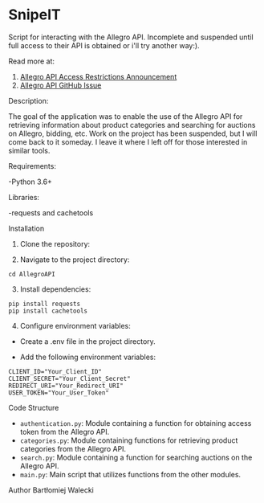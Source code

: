 # SnipeIT

Script for interacting with the Allegro API. Incomplete and suspended until full access to their API is obtained or i'll try another way:).

Read more at:
1. [Allegro API Access Restrictions Announcement](https://allegro.pl/dla-sprzedajacych/1-czerwca-2021-w-api-allegro-ograniczymy-dostep-do-publicznych-danych-o-sprzedazy-innych-uzytkownikow-i-zmienimy-forme-ich-udostepniania-O3BlgZVdwCa)
2. [Allegro API GitHub Issue](https://github.com/allegro/allegro-api/issues/4221)

Description:

The goal of the application was to enable the use of the Allegro API for retrieving information about product categories and searching for auctions on Allegro, bidding, etc.
Work on the project has been suspended, but I will come back to it someday. I leave it where I left off for those interested in similar tools.

Requirements:

-Python 3.6+

Libraries: 

-requests and cachetools

Installation

1. Clone the repository:

2. Navigate to the project directory:
```
cd AllegroAPI
```

3. Install dependencies:
```
pip install requests
pip install cachetools
```

4. Configure environment variables:

- Create a .env file in the project directory.

- Add the following environment variables:
```
CLIENT_ID="Your_Client_ID"
CLIENT_SECRET="Your_Client_Secret"
REDIRECT_URI="Your_Redirect_URI"
USER_TOKEN="Your_User_Token"
```


Code Structure
- `authentication.py`: Module containing a function for obtaining access token from the Allegro API.
- `categories.py`: Module containing functions for retrieving product categories from the Allegro API.
- `search.py`: Module containing a function for searching auctions on the Allegro API.
- `main.py`: Main script that utilizes functions from the other modules.

Author
Bartłomiej Walecki
